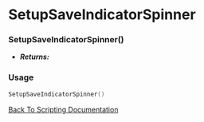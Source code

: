 # SetupSaveIndicatorSpinner

### SetupSaveIndicatorSpinner()
- ***Returns:*** 

### Usage

```Lua
SetupSaveIndicatorSpinner()
```


[Back To Scripting Documentation](../README.md)

